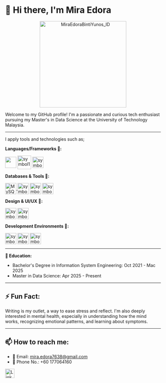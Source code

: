 # 👋 Hi there, I'm Mira Edora
<p align="center">
  <img src="https://github.com/user-attachments/assets/fbc820ef-f65f-4892-beaf-fa4985e62d03" alt="MiraEdoraBintiYunos_ID" width="280"/>
</p>


Welcome to my GitHub profile! I'm a passionate and curious tech enthusiast pursuing my Master's in Data Science at the University of Technology Malaysia.

--- 

I apply tools and technologies such as;

**Languages/Frameworks 💼:**
<p margin-left="100">
<img src="https://github.com/user-attachments/assets/1783a5fd-54a0-416e-a168-a0f9c9928193" width="36" style="vertical-align:middle; display:inline;"/>
<img src="https://github.com/user-attachments/assets/f199f2e2-e4ae-4e93-91b9-6ecc46f18115" width="44" alt="symbol1" style="vertical-align:middle; display:inline;"/>
<img src="https://github.com/user-attachments/assets/0adc4c52-5c92-4bcb-a03d-ec6d361b5b23" width="36" alt="symbol2" style="vertical-align:middle; display:inline;"/>
</p>
  
**Databases & Tools 💼:** 

<a href="https://www.google.com/imgres?q=MYSQL&imgurl=https%3A%2F%2Fimages.tpointtech.com%2Fmysql%2Fimages%2Fmysql-tutorial.png&imgrefurl=https%3A%2F%2Fwww.tpointtech.com%2Fmysql-tutorial&docid=VkzcY7bVz3zyhM&tbnid=wBy8sXFVErkeQM&vet=12ahUKEwiBiPDvzL2MAxUKy6ACHS0zOa8QM3oFCIQBEAA..i&w=200&h=200&hcb=2&itg=1&ved=2ahUKEwiBiPDvzL2MAxUKy6ACHS0zOa8QM3oFCIQBEAA">
    <img src="https://images.tpointtech.com/mysql/images/mysql-tutorial.png" width="36" alt="MySQL logo" style="vertical-align:middle;"/>
</a>
<img src="https://github.com/user-attachments/assets/fa96faa9-d51b-4409-bfc3-6c7735ca696a" width="36" alt="symbol1" style="vertical-align:middle; display:inline;"/>
<img src="https://github.com/user-attachments/assets/127cefcc-0ac0-420a-a4f6-f4e05a33416e" width="36" alt="symbol2" style="vertical-align:middle; display:inline;"/>
<img src="https://github.com/user-attachments/assets/6120ee53-e96f-419b-a92b-133f475c7d80" width="36" alt="symbol3" style="vertical-align:middle; display:inline;"/>

**Design & UI/UX 💼:** 

<img src="https://github.com/user-attachments/assets/10bee002-d4c7-4d49-a4ae-4a0e4861d13e" width="36" alt="symbol1" style="vertical-align:middle; display:inline;"/>
<img src="https://github.com/user-attachments/assets/5ae16aa0-08d5-44f8-8b0a-770435a87bcb" width="36" alt="symbol2" style="vertical-align:middle; display:inline;"/>

**Development Environments 💼:** 

<img src="https://github.com/user-attachments/assets/7b9ba5cf-7fbe-4b13-a174-b9c80b709cdf" width="36" alt="symbol1" style="vertical-align:middle; display:inline;"/>
<img src="https://github.com/user-attachments/assets/1b7d882e-5077-4ec7-8d41-a6735d0bda42" width="36" alt="symbol2" style="vertical-align:middle; display:inline;"/>
<img src="https://github.com/user-attachments/assets/7a3e2c0a-3964-414c-98bf-d8686b7947c1" width="36" alt="symbol3" style="vertical-align:middle; display:inline;"/>

---
**🏫 Education:**
- Bachelor's Degree in Information System Engineering: Oct 2021 - Mac 2025
- Master in Data Science: Apr 2025 - Present

---

## ⚡ Fun Fact:  

Writing is my outlet, a way to ease stress and reflect. I'm also deeply interested in mental health, especially in understanding how the mind works, 
recognizing emotional patterns, and learning about symptoms. 

---
## 📫 How to reach me:  
- 📧 Email: mira.edora7638@gmail.com  
- 📍 Phone No.: +60 177064160
<a href="https://www.linkedin.com/public-profile/settings?lipi=urn%3Ali%3Apage%3Ad_flagship3_profile_self_edit_contact-info%3BXfN41NjGTnC%2Fqz83vUdvjw%3D%3D" target="_blank">
  <img src="https://github.com/user-attachments/assets/4727dca4-9065-47ec-bf18-e29e8cdda927" width="30" alt="LinkedIn" style="vertical-align:middle;"/>
</a>
 







